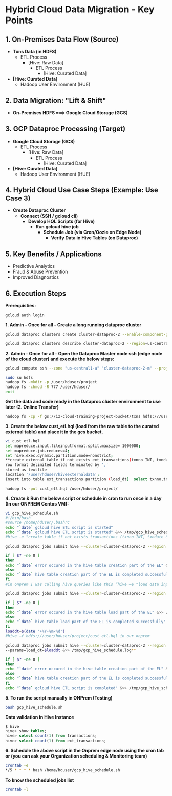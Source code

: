 # Hybrid Cloud Data Migration - Key Points


## 1. On-Premises Data Flow (Source)

* **Txns Data (in HDFS)**
    * ETL Process
        * [Hive: Raw Data]
            * ETL Process
                * [Hive: Curated Data]
* **[Hive: Curated Data]**
    * Hadoop User Environment (HUE)



## 2. Data Migration: "Lift & Shift"

* **On-Premises HDFS ===> Google Cloud Storage (GCS)**



## 3. GCP Dataproc Processing (Target)

* **Google Cloud Storage (GCS)**
    * ETL Process
        * [Hive: Raw Data]
            * ETL Process
                * [Hive: Curated Data]
* **[Hive: Curated Data]**
    * Hadoop User Environment (HUE)



## 4. Hybrid Cloud Use Case Steps (Example: Use Case 3)

* **Create Dataproc Cluster**
    * **Connect (SSH / gcloud cli)**
        * **Develop HQL Scripts (for Hive)**
            * **Run gcloud hive job**
                * **Schedule Job (via Cron/Oozie on Edge Node)**
                    * **Verify Data in Hive Tables (on Dataproc)**



## 5. Key Benefits / Applications

* Predictive Analytics
* Fraud & Abuse Prevention
* Improved Diagnostics



## 6. Execution Steps

**Prerequisties:**
```bash
gcloud auth login
```

**1. Admin - Once for all - Create a long running dataproc cluster**
```bash
gcloud dataproc clusters create cluster-dataproc-2 --enable-component-gateway --bucket iz-dataproc-uscentral1-bucket-1 --region us-central1 --zone us-central1-a --master-machine-type e2-standard-2 --master-boot-disk-size 100 --num-workers 3 --worker-machine-type e2-standard-2 --worker-boot-disk-size 100 --image-version 2.1-rocky8 --properties hdfs:dfs.blocksize=268435456 --max-idle 7200s --project iz-cloud-training-project 

gcloud dataproc clusters describe cluster-dataproc-2 --region=us-central1
```

**2. Admin - Once for all - Open the Dataproc Master node ssh (edge node of the cloud cluster) and execute the below steps:**
```bash
gcloud compute ssh --zone "us-central1-a" "cluster-dataproc-2-m" --project "iz-cloud-training-project"

sudo su hdfs  
hadoop fs -mkdir -p /user/hduser/project  
hadoop fs -chmod -R 777 /user/hduser/  
exit
```

**Get the data and code ready in the Dataproc cluster environment to use later (2. Online Transfer)**
```bash
hadoop fs -cp -f gs://iz-cloud-training-project-bucket/txns hdfs:///user/hduser/project/ #data will be loaded by source providers in a frequent interval
```
**3. Create the below cust_etl.hql (load from the raw table to the curated external table) and place it in the gcs bucket.**

```bash
vi cust_etl.hql  
set mapreduce.input.fileinputformat.split.maxsize= 1000000;  
set mapreduce.job.reduces=4;  
set hive.exec.dynamic.partition.mode=nonstrict;  
**create external table if not exists ext_transactions(txnno INT, txndate STRING, custno INT, amount DOUBLE,category string, product STRING, city STRING, state STRING, spendby STRING) partitioned by (load_dt STRING)  
row format delimited fields terminated by ','  
stored as textfile  
location '/user/hduser/hiveexternaldata';  
Insert into table ext_transactions partition (load_dt)  select txnno,txndate,custno,amount,category, product,city,state,spendby, current_date() from transactions;**
```

```bash
hadoop fs -put cust_etl.hql /user/hduser/project/
```

**4. Create & Run the below script or schedule in cron to run once in a day (In our ONPREM Centos VM):**  
```bash
vi gcp_hive_schedule.sh
#!/bin/bash  
#source /home/hduser/.bashrc  
echo "`date` gcloud hive ETL script is started"  
echo "`date` gcloud hive ETL script is started" &>> /tmp/gcp_hive_schedule.log  
#hive -e "create table if not exists transactions (txnno INT, txndate STRING, custno INT, amount DOUBLE,category string, product STRING, city STRING, state STRING, spendby STRING) row format delimited fields terminated by ',' stored as textfile"  

gcloud dataproc jobs submit hive --cluster=cluster-dataproc-2 --region us-central1 -e "create table if not exists transactions (txnno INT, txndate STRING, custno INT, amount DOUBLE,category string, product STRING, city STRING, state STRING, spendby STRING) row format delimited fields terminated by ',' stored as textfile" &> /tmp/gcp_hive_schedule.log**  

if [ $? -ne 0 ]  
then  
echo "`date` error occured in the hive table creation part of the EL" &>> /tmp/gcp_hive_schedule.log  
else  
echo "`date` hive table creation part of the EL is completed successfully" &>> /tmp/gcp_hive_schedule.log  
fi   
#in onprem I was calling hive queries like this “hive –e "load data inpath '/user/hduser/project/txns' overwrite into table transactions" “  

gcloud dataproc jobs submit hive --cluster=cluster-dataproc-2 --region us-central1 -e "load data inpath '/user/hduser/project/txns' overwrite into table transactions" &> /tmp/gcp_hive_schedule.log**  

if [ $? -ne 0 ]  
then  
echo "`date` error occured in the hive table load part of the EL" &>> /tmp/gcp_hive_schedule.log  
else  
echo "`date` hive table load part of the EL is completed successfully" &>> /tmp/gcp_hive_schedule.log  
fi   
loaddt=$(date '+%Y-%m-%d')  
#hive –f hdfs:///user/hduser/project/cust_etl.hql in our onprem  

gcloud dataproc jobs submit hive --cluster=cluster-dataproc-2 --region us-central1 --file=hdfs:///user/hduser/project/cust_etl.hql --continue-on-failure \
--params=load_dt=$loaddt &>> /tmp/gcp_hive_schedule.log**    

if [ $? -ne 0 ]  
then  
echo "`date` error occured in the hive table creation part of the EL" &>> /tmp/gcp_hive_schedule.log  
else  
echo "`date` hive table creation part of the EL is completed successfully" &>> /tmp/gcp_hive_schedule.log  
fi  
echo "`date` gcloud hive ETL script is completed" &>> /tmp/gcp_hive_schedule.log  
```

**5. To run the script manually in ONPrem (Testing)** 
```bash
bash gcp_hive_schedule.sh
```

**Data validation in Hive Instance**  
```sql
$ hive  
hive> show tables;  
hive> select count(1) from transactions;  
hive> select count(1) from ext_transactions;  
```

**6. Schedule the above script in the Onprem edge node using the cron tab or (you can ask your Organization scheduling & Monitoring team)**  
```bash
crontab -e  
*/5 * * * * bash /home/hduser/gcp_hive_schedule.sh
```

**To know the scheduled jobs list**
```bash
crontab -l
```
